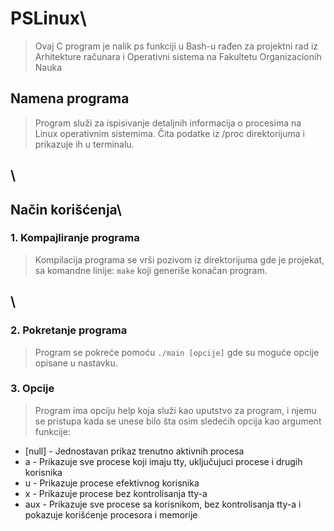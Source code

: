 # PSLinux\
> Ovaj C program je nalik ps funkciji u Bash-u rađen za projektni rad iz Arhitekture računara i Operativni sistema na Fakultetu Organizacionih Nauka
## Namena programa
> Program služi za ispisivanje detaljnih informacija o procesima na Linux operativnim sistemima. Čita podatke iz /proc direktorijuma i prikazuje ih u terminalu.
## \
## Način korišćenja\
### 1. Kompajliranje programa
>Kompilacija programa se vrši pozivom iz direktorijuma gde je projekat, sa komandne linije: ```make``` koji generiše konačan program.
## \
### 2. Pokretanje programa
> Program se pokreće pomoću `./main [opcije]` gde su moguće opcije opisane u nastavku.
### 3. Opcije
> Program ima opciju help koja služi kao uputstvo za program, i njemu se pristupa kada se unese bilo šta osim sledećih opcija kao argument funkcije:
- [null] - Jednostavan prikaz trenutno aktivnih procesa
- a - Prikazuje sve procese koji imaju tty, uključujuci procese i drugih korisnika
- u - Prikazuje procese efektivnog korisnika
- x - Prikazuje procese bez kontrolisanja tty-a
- aux - Prikazuje sve procese sa korisnikom, bez kontrolisanja tty-a i pokazuje korišćenje procesora i memorije